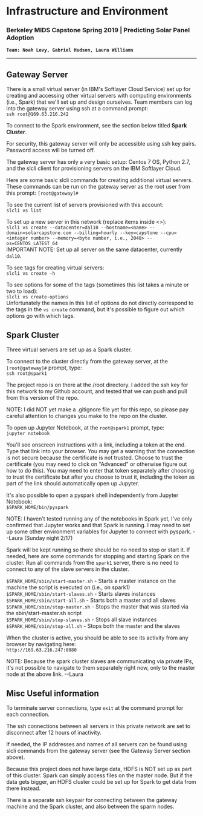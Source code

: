 # Infrastructure and Environment
### Berkeley MIDS Capstone Spring 2019 | Predicting Solar Panel Adoption
__`Team: Noah Levy, Gabriel Hudson, Laura Williams`__  

 ---

## Gateway Server
There is a small virtual server (in IBM's Softlayer Cloud Service) set up for creating and accessing other virtual servers with computing environments (i.e., Spark) that we'll set up and design ourselves. Team members can log into the gateway server using ssh at a command prompt:  
`` ssh root@169.63.216.242
``  

To connect to the Spark environment, see the section below titled __Spark Cluster__.

For security, this gateway server will only be accessible using ssh key pairs.  Password access will be turned off.

The gateway server has only a very basic setup:  Centos 7 OS, Python 2.7, and the slcli client for provisioning servers on the IBM Softlayer Cloud.


Here are some basic slcli commands for creating additional virtual servers.  These commands can be run on the gateway server as the root user from this prompt: ``[root@gateway]#``  

To see the current list of servers provisioned with this account:    
``slcli vs list``  

To set up a new server in this network (replace items inside <>):   
``slcli vs create --datacenter=dal10 --hostname=<name> --domain=solarcapstone.com --billing=hourly --key=capstone --cpu=<integer number> --memory=<byte number, i.e., 2048> --os=CENTOS_LATEST_64``  
IMPORTANT NOTE: Set up all server on the same datacenter, currently `dal10`.

To see tags for creating virtual servers:   
``slcli vs create -h``

To see options for some of the tags (sometimes this list takes a minute or two to load):  
``slcli vs create-options``  
Unfortunately the names in this list of options do not directly correspond to the tags in the `vs create` command, but it's possible to figure out which options go with which tags.

## Spark Cluster
Three virtual servers are set up as a Spark cluster.

To connect to the cluster directly from the gateway server, at the ```[root@gateway]#``` prompt, type:  
``ssh root@spark1``

The project repo is on there at the /root directory.  I added the ssh key for this network to my Github account, and tested that we can push and pull from this version of the repo.

NOTE:  I did NOT yet make a .gitignore file yet for this repo, so please pay careful attention to changes you make to the repo on the cluster.

To open up Jupyter Notebook, at the `root@spark1` prompt, type:  
``jupyter notebook``

You'll see onscreen instructions with a link, including a token at the end.  Type that link into your browser.  You may get a warning that the connection is not secure because the certificate is not trusted.  Choose to trust the certificate (you may need to click on "Advanced" or otherwise figure out how to do this).  You may need to enter that token separately after choosing to trust the certificate but after you choose to trust it, including the token as part of the link should automatically open up Jupyter.  

It's also possible to open a pyspark shell independently from Jupyter Notebook:  
``$SPARK_HOME/bin/pyspark``

NOTE:  I haven't tested running any of the notebooks in Spark yet, I've only confirmed that Jupyter works and that Spark is running.  I may need to set up some other environment variables for Jupyter to connect with pyspark. --Laura (Sunday night 2/17)

Spark will be kept running so there should be no need to stop or start it.  If needed, here are some commands for stopping and starting Spark on the cluster. Run all commands from the `spark1` server, there is no need to connect to any of the slave servers in the cluster.  

`$SPARK_HOME/sbin/start-master.sh` - Starts a master instance on the machine the script is executed on  (i.e., on spark1)  
`$SPARK_HOME/sbin/start-slaves.sh` - Starts slaves instances  
`$SPARK_HOME/sbin/start-all.sh` - Starts both a master and all slaves  
`$SPARK_HOME/sbin/stop-master.sh` - Stops the master that was started via the sbin/start-master.sh script  
`$SPARK_HOME/sbin/stop-slaves.sh` - Stops all slave instances   
`$SPARK_HOME/sbin/stop-all.sh` - Stops both the master and the slaves

When the cluster is active, you should be able to see its activity from any browser by navigating here:    
``http://169.63.216.247:8080``

NOTE: Because the spark cluster slaves are communicating via private IPs, it's not possible to navigate to them  separately right now, only to the master node at the above link.  --Laura



## Misc Useful information
To terminate server connections, type `exit` at the command prompt for each connection.

The ssh connections between all servers in this private network are set to disconnect after 12 hours of inactivity.

If needed, the IP addresses and names of all servers can be found using slcli commands from the gateway server (see the Gateway Server section above).

Because this project does not have large data, HDFS is NOT set up as part of this cluster.  Spark can simply access files on the master node.  But if the data gets bigger, an HDFS cluster could be set up for Spark to get data from there instead.

There is a separate ssh keypair for connecting between the gateway machine and the Spark cluster, and also between the sparm nodes.
